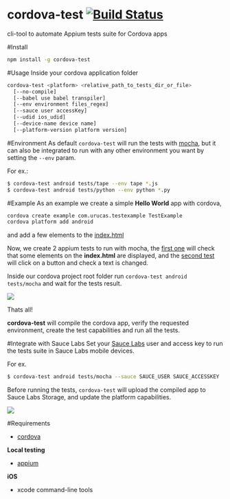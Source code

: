 # cordova-test [![Build Status](https://travis-ci.org/Urucas/cordova-test.svg)](https://travis-ci.org/Urucas/cordova-test)
cli-tool to automate Appium tests suite for Cordova apps

#Install
```bash
npm install -g cordova-test
```

#Usage
Inside your cordova application folder
```bash
cordova-test <platform> <relative_path_to_tests_dir_or_file> 
  [--no-compile]
  [--babel use babel transpiler] 
  [--env environment files_regex]
  [--sauce user accessKey]
  [--udid ios_udid]
  [--device-name device name]
  [--platform-version platform version]
```

#Environment
As default ```cordova-test``` will run the tests with [mocha](http://mochajs.org/), but it can also be integrated to run with any other environment you want by setting the ```--env``` param.

For ex.:
```bash
$ cordova-test android tests/tape --env tape *.js
$ cordova-test android tests/python --env python *.py
```

#Example
As an example we create a simple **Hello World** app with cordova,

```bash
cordova create example com.urucas.testexample TestExample
cordova platform add android
```
and add a few elements to the [index.html](https://github.com/Urucas/cordova-test/blob/master/example/www/index.html)

Now, we create 2 appium tests to run with mocha, the [first one](https://github.com/Urucas/cordova-test/blob/master/example/tests/mocha/1_index_test.js) will check that some elements on the **index.html** are displayed, and the [second test](https://github.com/Urucas/cordova-test/blob/master/example/tests/mocha/2_button_test.js) will click on a button and check a text is changed.

Inside our cordova project root folder run 
```cordova-test android tests/mocha``` 
and wait for the tests result.

<img src="https://raw.githubusercontent.com/Urucas/cordova-test/master/screen.png">

Thats all! 

**cordova-test** will compile the cordova app, verify the requested environment, create the test capabilities and run all the tests. 

#Integrate with Sauce Labs
Set your [Sauce Labs](https://saucelabs.com/) user and access key to run the tests suite in Sauce Labs mobile devices.

For ex. 
```bash
$ cordova-test android tests/mocha --sauce SAUCE_USER SAUCE_ACCESSKEY
```
Before running the tests, ```cordova-test``` will upload the compiled app to Sauce Labs Storage, and update the platform capabilities. 

<img src="https://raw.githubusercontent.com/Urucas/cordova-test/master/screen-sauce.png">

#Requirements
* [cordova](https://cordova.apache.org/)

**Local testing**
* [appium](https://github.com/appium/appium)

**iOS**
* xcode command-line tools

